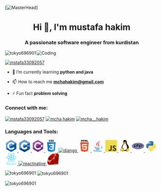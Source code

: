 [![MasterHead]( https://media.giphy.com/media/coxQHKASG60HrHtvkt/giphy.gif?cid=ecf05e472gsjx3gczpkj288clacth7r5rpo0237xm3pjnq11&ep=v1_gifs_search&rid=giphy.gif&ct=g)]
<h1 align="center">Hi 👋, I'm mustafa hakim</h1>
<h3 align="center">A passionate software engineer from kurdistan</h3>

<img align="right" alt="Coding" width="400" src="https://media.giphy.com/media/VTtANKl0beDFQRLDTh/giphy.gif?cid=ecf05e472p528pexpcfhk0ipoezii34n94r9m1htx7q7hm6a&ep=v1_gifs_related&rid=giphy.gif&ct=g ">

<p align="left"> <img src="https://komarev.com/ghpvc/?username=tokyo696901&label=Profile%20views&color=0e75b6&style=flat" alt="tokyo696901" /> </p>

<p align="left"> <a href="https://twitter.com/mstafa33092057" target="blank"><img src="https://img.shields.io/twitter/follow/mstafa33092057?logo=twitter&style=for-the-badge" alt="mstafa33092057" /></a> </p>

- 🌱 I’m currently learning **python and java**

- 📫 How to reach me **mchahakim@gmail.com**

- ⚡ Fun fact **problem solving**

<h3 align="left">Connect with me:</h3>
<p align="left">
<a href="https://twitter.com/mstafa33092057" target="blank"><img align="center" src="https://raw.githubusercontent.com/rahuldkjain/github-profile-readme-generator/master/src/images/icons/Social/twitter.svg" alt="mstafa33092057" height="30" width="40" /></a>
<a href="https://fb.com/mcha hakim" target="blank"><img align="center" src="https://raw.githubusercontent.com/rahuldkjain/github-profile-readme-generator/master/src/images/icons/Social/facebook.svg" alt="mcha hakim" height="30" width="40" /></a>
<a href="https://instagram.com/mcha._.hakim" target="blank"><img align="center" src="https://raw.githubusercontent.com/rahuldkjain/github-profile-readme-generator/master/src/images/icons/Social/instagram.svg" alt="mcha._.hakim" height="30" width="40" /></a>
</p>

<h3 align="left">Languages and Tools:</h3>
<p align="left"> <a href="https://www.cprogramming.com/" target="_blank" rel="noreferrer"> <img src="https://raw.githubusercontent.com/devicons/devicon/master/icons/c/c-original.svg" alt="c" width="40" height="40"/> </a> <a href="https://www.w3schools.com/cpp/" target="_blank" rel="noreferrer"> <img src="https://raw.githubusercontent.com/devicons/devicon/master/icons/cplusplus/cplusplus-original.svg" alt="cplusplus" width="40" height="40"/> </a> <a href="https://www.w3schools.com/cs/" target="_blank" rel="noreferrer"> <img src="https://raw.githubusercontent.com/devicons/devicon/master/icons/csharp/csharp-original.svg" alt="csharp" width="40" height="40"/> </a> <a href="https://www.w3schools.com/css/" target="_blank" rel="noreferrer"> <img src="https://raw.githubusercontent.com/devicons/devicon/master/icons/css3/css3-original-wordmark.svg" alt="css3" width="40" height="40"/> </a> <a href="https://www.djangoproject.com/" target="_blank" rel="noreferrer"> <img src="https://cdn.worldvectorlogo.com/logos/django.svg" alt="django" width="40" height="40"/> </a> <a href="https://www.w3.org/html/" target="_blank" rel="noreferrer"> <img src="https://raw.githubusercontent.com/devicons/devicon/master/icons/html5/html5-original-wordmark.svg" alt="html5" width="40" height="40"/> </a> <a href="https://www.java.com" target="_blank" rel="noreferrer"> <img src="https://raw.githubusercontent.com/devicons/devicon/master/icons/java/java-original.svg" alt="java" width="40" height="40"/> </a> <a href="https://developer.mozilla.org/en-US/docs/Web/JavaScript" target="_blank" rel="noreferrer"> <img src="https://raw.githubusercontent.com/devicons/devicon/master/icons/javascript/javascript-original.svg" alt="javascript" width="40" height="40"/> </a> <a href="https://www.linux.org/" target="_blank" rel="noreferrer"> <img src="https://raw.githubusercontent.com/devicons/devicon/master/icons/linux/linux-original.svg" alt="linux" width="40" height="40"/> </a> <a href="https://www.php.net" target="_blank" rel="noreferrer"> <img src="https://raw.githubusercontent.com/devicons/devicon/master/icons/php/php-original.svg" alt="php" width="40" height="40"/> </a> <a href="https://www.python.org" target="_blank" rel="noreferrer"> <img src="https://raw.githubusercontent.com/devicons/devicon/master/icons/python/python-original.svg" alt="python" width="40" height="40"/> </a> <a href="https://reactjs.org/" target="_blank" rel="noreferrer"> <img src="https://raw.githubusercontent.com/devicons/devicon/master/icons/react/react-original-wordmark.svg" alt="react" width="40" height="40"/> </a> <a href="https://reactnative.dev/" target="_blank" rel="noreferrer"> <img src="https://reactnative.dev/img/header_logo.svg" alt="reactnative" width="40" height="40"/> </a> <a href="https://www.ruby-lang.org/en/" target="_blank" rel="noreferrer"> <img src="https://raw.githubusercontent.com/devicons/devicon/master/icons/ruby/ruby-original.svg" alt="ruby" width="40" height="40"/> </a> </p>

<p><img align="left" src="https://github-readme-stats.vercel.app/api/top-langs?username=tokyo696901&show_icons=true&locale=en&layout=compact" alt="tokyo696901" /></p>

<p>&nbsp;<img align="center" src="https://github-readme-stats.vercel.app/api?username=tokyo696901&show_icons=true&locale=en" alt="tokyo696901" /></p>

<p><img align="center" src="https://github-readme-streak-stats.herokuapp.com/?user=tokyo696901&" alt="tokyo696901" /></p>
